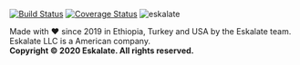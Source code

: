 [![Build Status](https://travis-ci.org/RealEskalate/TrackSym.svg?branch=master)](https://travis-ci.org/RealEskalate/TrackSym) [![Coverage Status](https://coveralls.io/repos/github/RealEskalate/TrackSym/badge.svg?branch=master)](https://coveralls.io/github/RealEskalate/TrackSym?branch=master)
![eskalate](https://user-images.githubusercontent.com/36234545/91556848-14882e00-e93c-11ea-8ebb-a490362c924d.png)


Made with ❤ since 2019 in Ethiopia, Turkey and USA by the Eskalate team. Eskalate LLC is a American company. <br>
**Copyright © 2020 Eskalate. All rights reserved.**
